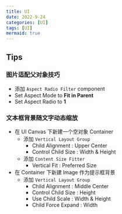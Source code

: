 ```yaml
---
title: UI
date: 2022-9-24
categories: [UI]
tags: [UI]
mermaid: true
---
```


## Tips

### 图片适配父对象技巧

- 添加 `Aspect Radio Filter` component
- Set Aspect Mode to **Fit in Parent**
- Set Aspect Radio to **1**



### 文本框背景随文字动态缩放

- 在 UI Canvas 下新建一个空对象 Container
  - 添加 `Vertical Layout Group`
    - Child Alignment : Upper Center
    - Control Child Size : Width & Height
  - 添加 `Content Size Fitter`
    - Vertical Fit : Preferred Size
- 在 Container 下新建 Image 作为提示框背景
  - 添加 `Vertical Layout Group`
    - Child Alignment : Middle Center
    - Control Child Size : Height
    - Use Child Scale : Width & Height
    - Child Force Expand : Width
